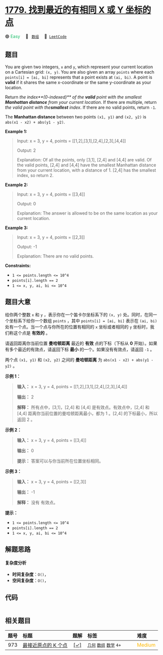 # [1779. 找到最近的有相同 X 或 Y 坐标的点](https://leetcode.com/problems/find-nearest-point-that-has-the-same-x-or-y-coordinate)

🟢 <font color=#15bd66>Easy</font>&emsp; 🔖&ensp; [`数组`](/outline/tag/array.md)&emsp; 🔗&ensp;[`LeetCode`](https://leetcode.com/problems/find-nearest-point-that-has-the-same-x-or-y-coordinate)

## 题目

You are given two integers, `x` and `y`, which represent your current location
on a Cartesian grid: `(x, y)`. You are also given an array `points` where each
`points[i] = [ai, bi]` represents that a point exists at `(ai, bi)`. A point
is **valid** if it shares the same x-coordinate or the same y-coordinate as
your location.

Return _the index**(0-indexed)** of the **valid** point with the smallest
**Manhattan distance** from your current location_. If there are multiple,
return _the valid point with the**smallest** index_. If there are no valid
points, return `-1`.

The **Manhattan distance** between two points `(x1, y1)` and `(x2, y2)` is
`abs(x1 - x2) + abs(y1 - y2)`.



**Example 1:**

> Input: x = 3, y = 4, points = [[1,2],[3,1],[2,4],[2,3],[4,4]]
> 
> Output: 2
> 
> Explanation: Of all the points, only [3,1], [2,4] and [4,4] are valid. Of the valid points, [2,4] and [4,4] have the smallest Manhattan distance from your current location, with a distance of 1. [2,4] has the smallest index, so return 2.

**Example 2:**

> Input: x = 3, y = 4, points = [[3,4]]
> 
> Output: 0
> 
> Explanation: The answer is allowed to be on the same location as your current location.

**Example 3:**

> Input: x = 3, y = 4, points = [[2,3]]
> 
> Output: -1
> 
> Explanation: There are no valid points.



**Constraints:**

  * `1 <= points.length <= 10^4`
  * `points[i].length == 2`
  * `1 <= x, y, ai, bi <= 10^4`


## 题目大意

给你两个整数 `x` 和 `y` ，表示你在一个笛卡尔坐标系下的 `(x, y)` 处。同时，在同一个坐标系下给你一个数组 `points` ，其中
`points[i] = [ai, bi]` 表示在 `(ai, bi)` 处有一个点。当一个点与你所在的位置有相同的 `x` 坐标或者相同的 `y`
坐标时，我们称这个点是 **有效的**  。

请返回距离你当前位置 **曼哈顿距离**  最近的 **有效**  点的下标（下标从 **0** 开始）。如果有多个最近的有效点，请返回下标 **最小**
的一个。如果没有有效点，请返回 `-1` 。

两个点 `(x1, y1)` 和 `(x2, y2)` 之间的 **曼哈顿距离**  为 `abs(x1 - x2) + abs(y1 - y2)` 。



**示例 1：**

> 
> 
> 
> 
> 
> **输入：** x = 3, y = 4, points = [[1,2],[3,1],[2,4],[2,3],[4,4]]
> 
> **输出：** 2
> 
> **解释：** 所有点中，[3,1]，[2,4] 和 [4,4] 是有效点。有效点中，[2,4] 和 [4,4] 距离你当前位置的曼哈顿距离最小，都为 1 。[2,4] 的下标最小，所以返回 2 。

**示例 2：**

> 
> 
> 
> 
> 
> **输入：** x = 3, y = 4, points = [[3,4]]
> 
> **输出：** 0
> 
> **提示：** 答案可以与你当前所在位置坐标相同。

**示例 3：**

> 
> 
> 
> 
> 
> **输入：** x = 3, y = 4, points = [[2,3]]
> 
> **输出：** -1
> 
> **解释：** 没有 有效点。



**提示：**

  * `1 <= points.length <= 10^4`
  * `points[i].length == 2`
  * `1 <= x, y, ai, bi <= 10^4`


## 解题思路

#### 复杂度分析

- **时间复杂度**：`O()`，
- **空间复杂度**：`O()`，

## 代码

```javascript

```

## 相关题目

<!-- prettier-ignore -->
| 题号 | 标题 | 题解 | 标签 | 难度 |
| :------: | :------ | :------: | :------ | :------ |
| 973 | [最接近原点的 K 个点](https://leetcode.com/problems/k-closest-points-to-origin) | [[✓]](/problem/0973) |  [`几何`](/outline/tag/geometry.md) [`数组`](/outline/tag/array.md) [`数学`](/outline/tag/math.md) `4+` | <font color=#ffb800>Medium</font> |

<style>
.blue {
    background-color: #096dd9;
    padding: 0.25rem 0.5rem;
    margin: 0;
    font-size: 0.85em;
    border-radius: 3px;
    color: white;
    font-weight: 500;
}
table th:first-of-type { width: 10%; }
table th:nth-of-type(2) { width: 35%; }
table th:nth-of-type(3) { width: 10%; }
table th:nth-of-type(4) { width: 35%; }
table th:nth-of-type(5) { width: 10%; }
</style>
